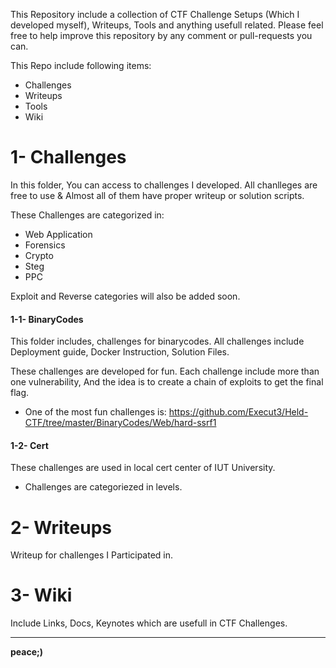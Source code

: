 This Repository include a collection of CTF Challenge Setups (Which I developed myself), Writeups, Tools and anything usefull related.
Please feel free to help improve this repository by any comment or pull-requests you can.

This Repo include following items:

- Challenges
- Writeups
- Tools
- Wiki

# 1- Challenges

In this folder, You can access to challenges I developed. All chanlleges are free to use & Almost all of them have proper writeup or solution scripts.

These Challenges are categorized in:

- Web Application 
- Forensics
- Crypto
- Steg
- PPC 

Exploit and Reverse categories will also be added soon.

#### 1-1- BinaryCodes
This folder includes, challenges for binarycodes. 
All challenges include Deployment guide, Docker Instruction, Solution Files.

These challenges are developed for fun. Each challenge include more than one vulnerability, And the idea is to create a chain of exploits to get the final flag.

- One of the most fun challenges is: https://github.com/Execut3/Held-CTF/tree/master/BinaryCodes/Web/hard-ssrf1


#### 1-2- Cert
These challenges are used in local cert center of IUT University.

- Challenges are categoriezed in levels.


# 2- Writeups

Writeup for challenges I Participated in. 

# 3- Wiki

Include Links, Docs, Keynotes which are usefull in CTF Challenges.

----

**peace;)**
